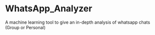 # WhatsApp_Analyzer
A machine learning tool to give an in-depth analysis of whatsapp chats (Group or Personal)
